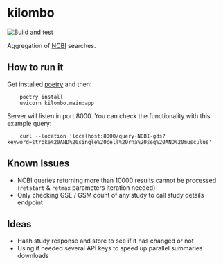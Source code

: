 # kilombo

[![Build and test](https://github.com/arcones/kilombo/actions/workflows/build-and-test.yml/badge.svg)](https://github.com/arcones/kilombo/actions/workflows/build-and-test.yml)

Aggregation of [NCBI](https://www.ncbi.nlm.nih.gov/) searches.

## How to run it

Get installed [poetry](https://python-poetry.org/) and then:

```shell
    poetry install
    uvicorn kilombo.main:app
```

Server will listen in port 8000. You can check the functionality with this example query:

```shell
    curl --location 'localhost:8000/query-NCBI-gds?keyword=stroke%20AND%20single%20cell%20rna%20seq%20AND%20musculus'
```

## Known Issues
- NCBI queries returning more than 10000 results cannot be processed (`retstart` & `retmax` parameters iteration needed)
- Only checking GSE / GSM count of any study to call study details endpoint

## Ideas
- Hash study response and store to see if it has changed or not
- Using if needed several API keys to speed up parallel summaries downloads

